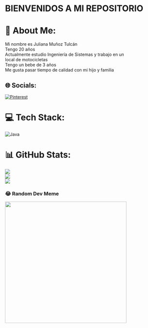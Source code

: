 # BIENVENIDOS A MI REPOSITORIO
# 💫 About Me:
Mi nombre es Juliana Muñoz Tulcán<br>Tengo 20 años<br>Actualmente estudio Ingeniería de Sistemas y trabajo en un <br>local de motocicletas <br>Tengo un bebe de 3 años <br>Me gusta pasar tiempo de calidad con mi hijo y familia 


## 🌐 Socials:
[![Pinterest](https://img.shields.io/badge/Pinterest-%23E60023.svg?logo=Pinterest&logoColor=white)](https://pinterest.com/Ju1iana01) 

# 💻 Tech Stack:
![Java](https://img.shields.io/badge/java-%23ED8B00.svg?style=for-the-badge&logo=java&logoColor=white)
# 📊 GitHub Stats:
![](https://github-readme-stats.vercel.app/api?username=jmunozt222@umariana.edu.co&theme=dracula&hide_border=false&include_all_commits=false&count_private=false)<br/>
![](https://github-readme-streak-stats.herokuapp.com/?user=jmunozt222@umariana.edu.co&theme=dracula&hide_border=false)<br/>
![](https://github-readme-stats.vercel.app/api/top-langs/?username=jmunozt222@umariana.edu.co&theme=dracula&hide_border=false&include_all_commits=false&count_private=false&layout=compact)

### 😂 Random Dev Meme
<img src='https://randommeme-five.vercel.app/' style="height: 400px;"/>

<!-- Proudly created with GPRM ( https://gprm.itsvg.in ) -->
